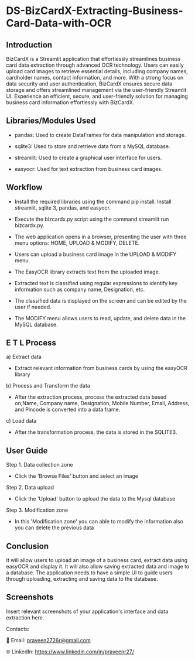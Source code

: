 # DS-BizCardX-Extracting-Business-Card-Data-with-OCR

## Introduction   

   BizCardX is a Streamlit application that effortlessly streamlines business card data extraction through advanced OCR technology. Users can easily upload card images to retrieve essential details, including company names, cardholder names, contact information, and more. With a strong focus on data security and user authentication, BizCardX ensures secure data storage and offers streamlined management via the user-friendly Streamlit UI. Experience an efficient, secure, and user-friendly solution for managing business card information effortlessly with BizCardX.

## Libraries/Modules Used
  
   * pandas: Used to create DataFrames for data manipulation and storage.
  
   * sqlite3: Used to store and retrieve data from a MySQL database.
  
   * streamlit: Used to create a graphical user interface for users.
  
   * easyocr: Used for text extraction from business card images.

## Workflow

   * Install the required libraries using the command pip install. Install streamlit, sqlite 3, pandas, and easyocr.
      
   * Execute the bizcardx.py script using the command streamlit run bizcardx.py.
      
   *  The web application opens in a browser, presenting the user with three menu options: HOME, UPLOAD & MODIFY, DELETE.
      
   *  Users can upload a business card image in the UPLOAD & MODIFY menu.
      
   *  The EasyOCR library extracts text from the uploaded image.
      
   *   Extracted text is classified using regular expressions to identify key information such as company name, Designation, etc.
      
   *   The classified data is displayed on the screen and can be edited by the user if needed.
      
   *   The MODIFY menu allows users to read, update, and delete data in the MySQL database.

## E T L Process
  
  a) Extract data
        
   * Extract relevant information from business cards by using the easyOCR library
             
  b) Process and Transform the data
        
   * After the extraction process, process the extracted data based on,Name, Company name,  Designation, Mobile Number, Email, Address, and Pincode is converted into a data frame.
             
  c) Load data
        
   * After the transformation process, the data is stored in the SQLITE3.

## User Guide

Step 1. Data collection zone

  * Click the 'Browse Files' button and select an image
    
Step 2. Data upload

 * Click the 'Upload' button to upload the data to the Mysql database
  
Step 3. Modification zone

 * In this 'Modification zone' you can able to modify the information also you can delete the previous data

## Conclusion

   It will allow users to upload an image of a business card, extract data using easyOCR and display it. It will also allow saving extracted data and image to a database. The application needs to have a simple UI to guide users through uploading, extracting and saving data to the database.

## Screenshots
   Insert relevant screenshots of your application's interface and data extraction here.

Contacts:

📧 Email: praveen2726r@gmail.com

🌐 LinkedIn: https://www.linkedin.com/in/praveenr27/ 

  

